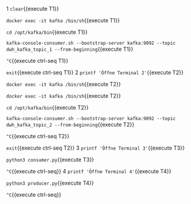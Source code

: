 
1
`clear`{{execute T1}}

`docker exec -it kafka /bin/sh`{{execute T1}}

`cd /opt/kafka/bin`{{execute T1}}

`kafka-console-consumer.sh --bootstrap-server kafka:9092 --topic dwh_kafka_topic_1 --from-beginning`{{execute T1}}

`^C`{{execute ctrl-seq T1}}

`exit`{{execute ctrl-seq T1}}
2
`printf 'Öffne Terminal 2'`{{execute T2}}

`docker exec -it kafka /bin/sh`{{execute T2}}

`docker exec -it kafka /bin/sh`{{execute T2}}

`cd /opt/kafka/bin`{{execute T2}}

`kafka-console-consumer.sh --bootstrap-server kafka:9092 --topic dwh_kafka_topic_2 --from-beginning`{{execute T2}}

`^C`{{execute ctrl-seq T2}}

`exit`{{execute ctrl-seq T2}}
3
`printf 'Öffne Terminal 3'`{{execute T3}}

`python3 consumer.py`{{execute T3}}

`^C`{{execute ctrl-seq}}
4
`printf 'Öffne Terminal 4'`{{execute T4}}

`python3 producer.py`{{execute T4}}

`^C`{{execute ctrl-seq}}